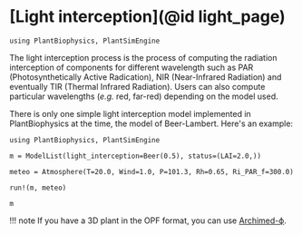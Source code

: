 # [Light interception](@id light_page)

```@setup usepkg
using PlantBiophysics, PlantSimEngine
```

The light interception process is the process of computing the radiation interception of components for different wavelength such as PAR (Photosynthetically Active Radication), NIR (Near-Infrared Radiation) and eventually TIR (Thermal Infrared Radiation). Users can also compute particular wavelengths (*e.g.* red, far-red) depending on the model used.

There is only one simple light interception model implemented in PlantBiophysics at the time, the model of Beer-Lambert. Here's an example:

```@example usepkg
using PlantBiophysics, PlantSimEngine

m = ModelList(light_interception=Beer(0.5), status=(LAI=2.0,))

meteo = Atmosphere(T=20.0, Wind=1.0, P=101.3, Rh=0.65, Ri_PAR_f=300.0)

run!(m, meteo)

m
```

!!! note
    If you have a 3D plant in the OPF format, you can use [Archimed-ϕ](https://archimed-platform.github.io/archimed-phys-user-doc/).
